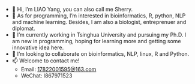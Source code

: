 - 👋 Hi, I’m LIAO Yang, you can also call me Sherry.
- 👀 As for programming, I’m interested in bioinformatics, R, python, NLP and machine learning. Besides, I am also a biologist, entreprenuer and diplomat.
- 🌱 I’m currently working in Tsinghua University and pursuing my Ph.D. I am new in programming, hoping for learning more and getting some innovative idea here.
- 💞️ I’m looking to collaborate on bioinformatics, NLP, linux, R and Python. 
- 📫 Welcome to contact me! 
  - Email: 17822001595@163.com  
  - WeChat: l867971523

<!---
Liao17822001595/Liao17822001595 is a ✨ special ✨ repository because its `README.md` (this file) appears on your GitHub profile.
You can click the Preview link to take a look at your changes.
--->
